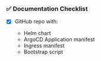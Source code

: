 
### ✅ **Documentation Checklist**

* [x] GitHub repo with:

  * Helm chart
  * ArgoCD Application manifest
  * Ingress manifest
  * Bootstrap script

